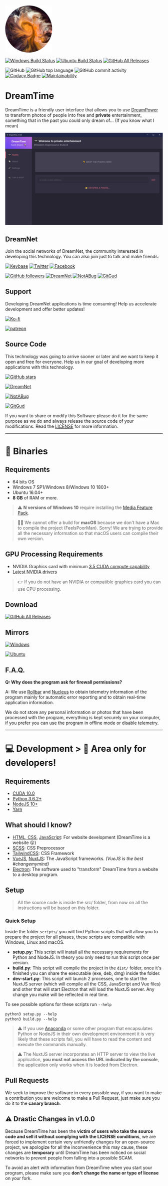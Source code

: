 ![](assets/dreamtime.png)

[![Windows Build Status](https://img.shields.io/teamcity/https/ci.dreamnet.tech/s/DreamTime_Windows_Build?logo=windows&logoColor=white)](https://ci.dreamnet.tech/viewType.html?buildTypeId=DreamTime_Windows_Build&guest=1)
[![Ubuntu Build Status](https://img.shields.io/teamcity/https/ci.dreamnet.tech/s/DreamTime_Ubuntu_Build?logo=ubuntu&logoColor=white)](https://ci.dreamnet.tech/viewType.html?buildTypeId=DreamTime_Ubuntu_Build&guest=1)
[![GitHub All Releases](https://img.shields.io/github/downloads/private-dreamnet/dreamtime/total?logo=github&logoColor=white)](https://github.com/private-dreamnet/dreamtime/releases)

![GitHub](https://img.shields.io/github/license/private-dreamnet/dreamtime)
![GitHub top language](https://img.shields.io/github/languages/top/private-dreamnet/dreamtime)
![GitHub commit activity](https://img.shields.io/github/commit-activity/w/private-dreamnet/dreamtime?logo=github&logoColor=white)
[![Codacy Badge](https://api.codacy.com/project/badge/Grade/0ecb8ba6eeae42e7bfd0d414d1bacee1)](https://www.codacy.com/app/kolessios/dreamtime?utm_source=github.com&amp;utm_medium=referral&amp;utm_content=private-dreamnet/dreamtime&amp;utm_campaign=Badge_Grade)
[![Maintainability](https://api.codeclimate.com/v1/badges/8d325515768f221e235f/maintainability)](https://codeclimate.com/github/private-dreamnet/dreamtime/maintainability)


# DreamTime

DreamTime is a friendly user interface that allows you to use [DreamPower](https://github.com/private-dreamnet/dreampower) to transform photos of people into free and **private** entertainment, something that in the past you could only dream of... (If you know what I mean)

![](assets/preview.png)

## DreamNet

Join the social networks of DreamNet, the community interested in developing this technology. You can also join just to talk and make friends:

[![Keybase](https://img.shields.io/badge/keybase-33A0FF?logo=keybase&logoColor=white&style=for-the-badge)](https://keybase.io/team/dreamnet)
[![Twitter](https://img.shields.io/twitter/follow/DreamNetCom?label=twitter&logo=twitter&logoColor=white&style=for-the-badge&labelColor=1DA1F2)](https://twitter.com/DreamNetCom)
[![Facebook](https://img.shields.io/badge/facebook-4172B8?logo=facebook&logoColor=white&style=for-the-badge)](https://web.facebook.com/groups/812542509140670)

[![GitHub followers](https://img.shields.io/github/followers/private-dreamnet?label=github&logo=github&logoColor=white&style=for-the-badge&labelColor=181717)](https://github.com/private-dreamnet) [![DreamNet](https://img.shields.io/badge/dreamnet-E24329?logo=git&logoColor=white&style=for-the-badge)](https://git.dreamnet.tech/dreamnet)
[![NotABug](https://img.shields.io/badge/notabug-black?logo=git&logoColor=white&style=for-the-badge)](https://notabug.org/DreamNet)
[![GitGud](https://img.shields.io/badge/gitgud-F05032?logo=git&logoColor=white&style=for-the-badge)](https://gitgud.io/dreamnet)

## Support

Developing DreamNet applications is time consuming! Help us accelerate development and offer better updates!

[![Ko-fi](https://img.shields.io/badge/support%20with%20coffe-ff5e5b?logo=ko-fi&logoColor=white&style=for-the-badge)](https://ko-fi.com/R6R2ZSG3)

[![patreon](https://img.shields.io/badge/become%20a%20patron-fb6c54?logo=patreon&logoColor=white&style=for-the-badge)](https://www.patreon.com/deepmanyy)

## Source Code

This technology was going to arrive sooner or later and we want to keep it open and free for everyone. Help us in our goal of developing more applications with this technology.

[![GitHub stars](https://img.shields.io/github/stars/private-dreamnet/dreamtime?logo=github&style=for-the-badge&labelColor=181717&label=Github)](https://github.com/private-dreamnet/dreamtime)

[![DreamNet](https://img.shields.io/badge/dreamnet-E24329?logo=git&logoColor=white&style=for-the-badge)](https://git.dreamnet.tech/dreamnet/dreamtime)

[![NotABug](https://img.shields.io/badge/notabug-black?logo=git&logoColor=white&style=for-the-badge)](https://notabug.org/DreamNet/dreamtime)

[![GitGud](https://img.shields.io/badge/gitgud-F05032?logo=git&logoColor=white&style=for-the-badge)](https://gitgud.io/dreamnet/dreamtime)

If you want to share or modify this Software please do it for the same purpose as we do and always release the source code of your modifications. Read the [LICENSE](LICENSE) for more information.

---

# 💜 Binaries

## Requirements

- 64 bits OS
- Windows 7 SP1/Windows 8/Windows 10 1803+
- Ubuntu 16.04+
- **8 GB** of RAM or more.

> ⚠ **N versions of Windows 10** require installing the [Media Feature Pack](https://www.microsoft.com/en-us/software-download/mediafeaturepack).

> 🤷‍♂️ We cannot offer a build for **macOS** because we don't have a Mac to compile the project (FeelsPoorMan). Sorry! We are trying to provide all the necessary information so that macOS users can compile their own version.

## GPU Processing Requirements

- NVIDIA Graphics card with minimum [3.5 CUDA compute capability](https://developer.nvidia.com/cuda-gpus)
- [Latest NVIDIA drivers](https://www.nvidia.com/Download/index.aspx)

> 👉 If you do not have an NVIDIA or compatible graphics card you can use CPU processing.

## Download


[![GitHub All Releases](https://img.shields.io/github/downloads/private-dreamnet/dreamtime/total?logo=github&logoColor=white&style=for-the-badge&labelColor=181717&color=blue)](https://github.com/private-dreamnet/dreamtime/releases)

## Mirrors

[![Windows](https://img.shields.io/badge/cdn-v1.1.0-0078D6?logo=windows&logoColor=white&style=for-the-badge)](https://cdn.dreamnet.tech/releases/dreamtime/v1.1.0/DreamTime-v1.1.0-windows-x64.exe)

[![Ubuntu](https://img.shields.io/badge/cdn-v1.1.0-E95420?logo=ubuntu&logoColor=white&style=for-the-badge)](https://cdn.dreamnet.tech/releases/dreamtime/v1.1.0/DreamTime-v1.1.0-ubuntu-x64.exe)

## F.A.Q.

**Q: Why does the program ask for firewall permissions?**

A: We use [Rollbar](https://rollbar.com/) and [Nucleus](https://nucleus.sh/) to obtain telemetry information of the program mainly for automatic error reporting and to obtain real-time application information.

We do not store any personal information or photos that have been processed with the program, everything is kept securely on your computer, if you prefer you can use the program in offline mode or disable telemetry.

---

# 💻 Development > 🚧 Area only for developers!

## Requirements

- [CUDA 10.0](https://developer.nvidia.com/cuda-10.0-download-archive)
- [Python 3.6.2+](https://www.python.org/downloads/release/python-368/)
- [NodeJS 10+](https://nodejs.org/en/)
- [Yarn](https://yarnpkg.com/en/docs/install)

## What should I know?

- [HTML, CSS](https://www.codecademy.com/catalog/language/html-css), [JavaScript](https://www.codecademy.com/catalog/language/javascript): For website development (DreamTime is a website 😮)
- [SCSS](https://sass-lang.com/): CSS Preprocessor
- [TailwindCSS](https://tailwindcss.com/): CSS Framework
- [VueJS](https://vuejs.org/), [NuxtJS](https://nuxtjs.org/): The JavaScript frameworks. _(VueJS is the best #changemymind)_
- [Electron](https://electronjs.org/): The software used to "transform" DreamTime from a website to a desktop program.

## Setup

> All the source code is inside the src/ folder, from now on all the instructions will be based on this folder.

### Quick Setup

Inside the folder `scripts/` you will find Python scripts that will allow you to prepare the project for all phases, these scripts are compatible with Windows, Linux and macOS.

- **setup.py**: This script will install all the necessary requirements for Python and NodeJS. In theory you only need to run this script once per version.
- **build.py**: This script will compile the project in the `dist/` folder, once it's finished you can share the executable (exe, deb, dmg) inside the folder.
- **dev-start.py**: This script will launch 2 processes, one to start the NuxtJS server (which will compile all the CSS, JavaScript and Vue files) and other that will start Electron that will load the NuxtJS server. Any change you make will be reflected in real time.

To see possible options for these scripts run `--help`

```
python3 setup.py --help
python3 build.py --help
```

> ⚠ If you use [Anaconda](https://www.anaconda.com/) or some other program that encapsulates Python or NodeJS in their own development environment it is very likely that these scripts fail, you will have to read the content and execute the commands manually.

> ⚠ The NuxtJS server incorporates an HTTP server to view the live application, **you must not access the URL indicated by the console**, the application only works when it is loaded from Electron.

## Pull Requests

We seek to improve the software in every possible way, if you want to make a contribution you are welcome to make a Pull Request, just make sure you do it to the **canary branch**.

## ⚠ Drastic Changes in v1.0.0

Because DreamTime has been the **victim of users who take the source code and sell it without complying with the LICENSE conditions**, we are forced to implement certain very unfriendly changes for an open-source project, we apologize for all the inconvenience this may cause, these changes are **temporary** until DreamTime has been noticed on social networks to prevent people from falling into a possible SCAM.

To avoid an alert with information from DreamTime
when you start your program, please make sure you **don't change the name or type of license** on your fork.